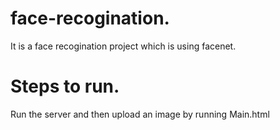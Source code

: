 # face-recogination.
It is a face recogination project which is using facenet.

# Steps to run. 
Run the server and then upload an image by running Main.html
